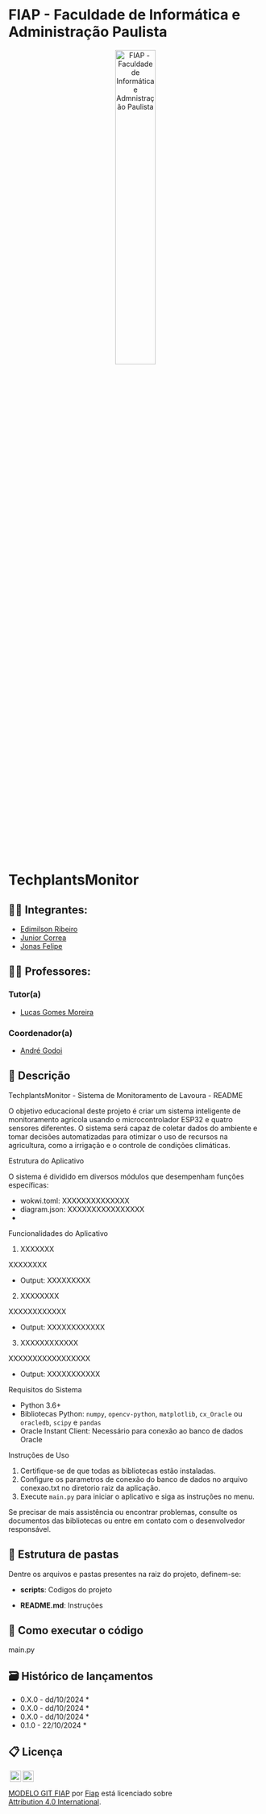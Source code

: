 # FIAP - Faculdade de Informática e Administração Paulista

<p align="center">
<a href= "https://www.fiap.com.br/"><img src="assets/logo-fiap.png" alt="FIAP - Faculdade de Informática e Admnistração Paulista" border="0" width=40% height=40%></a>
</p>

<br>

# TechplantsMonitor

## 👨‍🎓 Integrantes: 
- <a href="https://www.linkedin.com/in/edimilson-ribeiro/">Edimilson Ribeiro</a>
- <a href="https://www.linkedin.com/in/jacorrea"> Junior Correa</a> 
- <a href="https://www.linkedin.com/in/jonas-felipe-dos-santos-lima-b2346811b?utm_source=share&utm_campaign=share_via&utm_content=profile&utm_medium=android_app">Jonas Felipe</a> 

## 👩‍🏫 Professores:
### Tutor(a) 
- <a href="https://www.linkedin.com/in/lucas-gomes-moreira-15a8452a/">Lucas Gomes Moreira</a>
### Coordenador(a)
- <a href="https://www.linkedin.com/in/profandregodoi/">André Godoi</a>


## 📜 Descrição

 TechplantsMonitor - Sistema de Monitoramento de Lavoura - README

O objetivo educacional deste projeto é criar um sistema inteligente de monitoramento agrícola usando o microcontrolador ESP32 e quatro sensores diferentes. O sistema será capaz de coletar dados do ambiente e tomar decisões automatizadas para otimizar o uso de recursos na agricultura, como a irrigação e o controle de condições climáticas.

 Estrutura do Aplicativo

O sistema é dividido em diversos módulos que desempenham funções específicas:

- wokwi.toml: XXXXXXXXXXXXXX
- diagram.json: XXXXXXXXXXXXXXXX
- 

 Funcionalidades do Aplicativo

 1. XXXXXXX

XXXXXXXX

- Output: XXXXXXXXX

 2. XXXXXXXX

XXXXXXXXXXXX

- Output: XXXXXXXXXXXX

 3. XXXXXXXXXXXX

XXXXXXXXXXXXXXXXX

- Output: XXXXXXXXXXX

 Requisitos do Sistema

- Python 3.6+
- Bibliotecas Python: `numpy`, `opencv-python`, `matplotlib`, `cx_Oracle` ou `oracledb`, `scipy` e `pandas`
- Oracle Instant Client: Necessário para conexão ao banco de dados Oracle

 Instruções de Uso

1. Certifique-se de que todas as bibliotecas estão instaladas.
2. Configure os parametros de conexão do banco de dados no arquivo conexao.txt no diretorio raiz da aplicação.
3. Execute `main.py` para iniciar o aplicativo e siga as instruções no menu.

Se precisar de mais assistência ou encontrar problemas, consulte os documentos das bibliotecas ou entre em contato com o desenvolvedor responsável.

## 📁 Estrutura de pastas

Dentre os arquivos e pastas presentes na raiz do projeto, definem-se:

- <b>scripts</b>: Codigos do projeto

- <b>README.md</b>: Instruções

## 🔧 Como executar o código

main.py


## 🗃 Histórico de lançamentos
* 0.X.0 - dd/10/2024
    * 
* 0.X.0 - dd/10/2024
    *
* 0.X.0 - dd/10/2024
    * 
* 0.1.0 - 22/10/2024
    *

## 📋 Licença

<img style="height:22px!important;margin-left:3px;vertical-align:text-bottom;" src="https://mirrors.creativecommons.org/presskit/icons/cc.svg?ref=chooser-v1"><img style="height:22px!important;margin-left:3px;vertical-align:text-bottom;" src="https://mirrors.creativecommons.org/presskit/icons/by.svg?ref=chooser-v1"><p xmlns:cc="http://creativecommons.org/ns#" xmlns:dct="http://purl.org/dc/terms/"><a property="dct:title" rel="cc:attributionURL" href="https://github.com/agodoi/template">MODELO GIT FIAP</a> por <a rel="cc:attributionURL dct:creator" property="cc:attributionName" href="https://fiap.com.br">Fiap</a> está licenciado sobre <a href="http://creativecommons.org/licenses/by/4.0/?ref=chooser-v1" target="_blank" rel="license noopener noreferrer" style="display:inline-block;">Attribution 4.0 International</a>.</p>